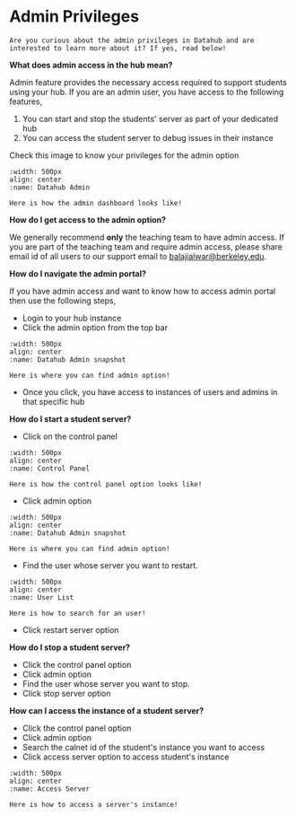 # Admin Privileges

```{note}
Are you curious about the admin privileges in Datahub and are interested to learn more about it? If yes, read below!

```

**What does admin access in the hub mean?** 

Admin feature provides the necessary access required to support students using your hub. If you are an admin user, you have access to the following features,

1. You can start and stop the students' server as part of your dedicated hub
2. You can access the student server to debug issues in their instance

Check this image to know your privileges for the admin option

```{figure} images/admin.png
:width: 500px
align: center
:name: Datahub Admin

Here is how the admin dashboard looks like!
```

**How do I get access to the admin option?** 

We generally recommend **only** the teaching team to have admin access. If you are part of the teaching team and require admin access, please share email id of all users to our support email to balajialwar@berkeley.edu.

**How do I navigate the admin portal?**

If you have admin access and want to know how to access admin portal then use the following steps,

- Login to your hub instance
- Click the admin option from the top bar

```{figure} images/adminaccess.PNG
:width: 500px
align: center
:name: Datahub Admin snapshot

Here is where you can find admin option!
```
- Once  you click, you have access to instances of users and admins in that specific hub

**How do I start a student server?**

- Click on the control panel

```{figure} images/controlpanel.PNG
:width: 500px
align: center
:name: Control Panel

Here is how the control panel option looks like!
```
- Click admin option

```{figure} images/adminaccess.PNG
:width: 500px
align: center
:name: Datahub Admin snapshot

Here is where you can find admin option!
```
- Find the user whose server you want to restart. 

```{figure} images/user.PNG
:width: 500px
align: center
:name: User List

Here is how to search for an user!
```
- Click restart server option

**How do I stop a student server?**

- Click the control panel option
- Click admin option
- Find the user whose server you want to stop. 
- Click stop server option

**How can I access the instance of a student server?**

- Click the control panel option
- Click admin option
- Search the calnet id of the student's instance you want to access
- Click access server option to access student's instance


```{figure} images/accessserver.PNG
:width: 500px
align: center
:name: Access Server

Here is how to access a server's instance!
```
